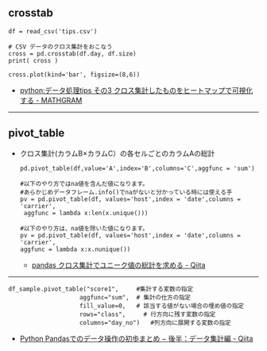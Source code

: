## crosstab
```
df = read_csv('tips.csv')

# CSV データのクロス集計をおこなう
cross = pd.crosstab(df.day, df.size)
print( cross )

cross.plot(kind='bar', figsize=(8,6))

```
* [python:データ処理tips その3 クロス集計したものをヒートマップで可視化する - MATHGRAM](http://www.mathgram.xyz/entry/2016/02/28/141510)

---
## pivot_table
* クロス集計(カラムB×カラムC）の各セルごとのカラムAの総計
   ```
   pd.pivot_table(df,value='A',index='B',columns='C',aggfunc = 'sum')
   ```

   ```
   #以下のやり方ではna値を含んだ値になります。
   #あらかじめデータフレーム.info()でnaがないと分かっている時には使える手
   pv = pd.pivot_table(df, values='host',index = 'date',columns = 'carrier',
    aggfunc = lambda x:len(x.unique()))

   #以下のやり方は、na値を除いた値になります。
   pv = pd.pivot_table(df, values='host',index = 'date',columns = 'carrier',
   aggfunc = lambda x:x.nunique())
   ```

   * [pandas クロス集計でユニーク値の総計を求める - Qiita](https://qiita.com/ytakeda/items/2b327a97613aaed8ea65)

---

   ```
   df_sample.pivot_table("score1",     #集計する変数の指定
                       aggfunc="sum",  # 集計の仕方の指定
                       fill_value=0,   # 該当する値がない場合の埋め値の指定
                       rows="class",     # 行方向に残す変数の指定
                       columns="day_no")   #列方向に展開する変数の指定
   ```
   
   * [Python Pandasでのデータ操作の初歩まとめ − 後半：データ集計編 - Qiita](https://qiita.com/hik0107/items/0ae69131e5317b62c3b7)

